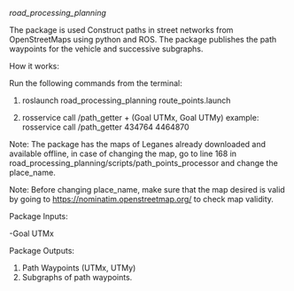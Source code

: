 *road_processing_planning*

The package is used Construct paths in street networks from OpenStreetMaps using python and ROS. The package publishes the path waypoints for the vehicle and successive subgraphs.

How it works:

Run the following commands from the terminal:

1. roslaunch road_processing_planning route_points.launch

2. rosservice call /path_getter + (Goal UTMx, Goal UTMy) 
  example: rosservice call /path_getter 434764 4464870

Note: The package has the maps of Leganes already downloaded and available offline, in case of changing the map, go to line 168 in road_processing_planning/scripts/path_points_processor and change the place_name.

Note: Before changing place_name, make sure that the map desired is valid by going to https://nominatim.openstreetmap.org/ to check map validity.


Package Inputs:

-Goal UTMx

Package Outputs:

1. Path Waypoints (UTMx, UTMy)
2. Subgraphs of path waypoints.


